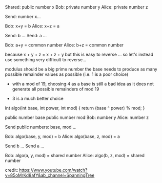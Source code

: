 Shared: public  number x
Bob:    private number y
Alice:  private number z

Send: number x...

Bob:   x+y = b
Alice: x+z = a

Send: b ...
Send: a ...

Bob:   a+y = common number
Alice: b+z = common number 

because x + y + z = x + z + y
but this is easy to reverse ... so let's instead use something very difficult to reverse...

modulus should be a big prime number
the base needs to produce as many possible remainder values as possible (i.e. 1 is a poor choice)
 - with a mod of 19, choosing 4 as a base is still a bad idea as it does not generate all possible remainders of mod 19
 + 3 is a much better choice

int algo(int base, int power, int mod) {
	return (base ^ power) % mod;
}

public number base
public number mod
Bob:   number y
Alice: number z

Send public numbers: base, mod ...

Bob:   algo(base, y, mod) = b
Alice: algo(base, z, mod) = a

Send b ...
Send a ...

Bob:   algo(a, y, mod) = shared number
Alice: algo(b, z, mod) = shared number

credit: https://www.youtube.com/watch?v=85oMrKd8afY&ab_channel=SpanningTree
